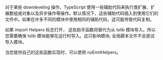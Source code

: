 
对于某些 downleveling 操作，TypeScript 使用一些辅助代码来执行类扩展、扩展数组或对象以及异步操作等操作。默认情况下，这些辅助代码插入到使用它们的文件中。如果在许多不同的模块中使用相同的辅助代码，这可能导致代码复制。

如果 import Helpers 标志打开， 这些助手函数将替代为从 tslib 模块导入。所以您需要确保 tslib 模块能够在运行时导入。这只影响模块; 全局脚本文件不会尝试导入模块。

当您提供自己的这些函数实现时，可以使用 noEmitHelpers。